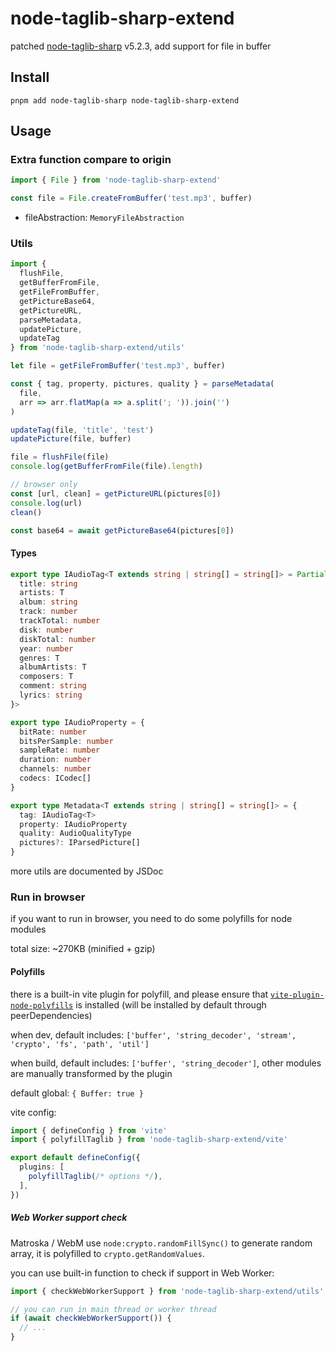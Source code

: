 # node-taglib-sharp-extend

patched [node-taglib-sharp](https://github.com/benrr101/node-taglib-sharp) v5.2.3, add support for file in buffer

## Install

```shell
pnpm add node-taglib-sharp node-taglib-sharp-extend
```

## Usage

### Extra function compare to origin

```ts
import { File } from 'node-taglib-sharp-extend'

const file = File.createFromBuffer('test.mp3', buffer)
```

- fileAbstraction: `MemoryFileAbstraction`

### Utils

```ts
import {
  flushFile,
  getBufferFromFile,
  getFileFromBuffer,
  getPictureBase64,
  getPictureURL,
  parseMetadata,
  updatePicture,
  updateTag
} from 'node-taglib-sharp-extend/utils'

let file = getFileFromBuffer('test.mp3', buffer)

const { tag, property, pictures, quality } = parseMetadata(
  file,
  arr => arr.flatMap(a => a.split('; ')).join('')
)

updateTag(file, 'title', 'test')
updatePicture(file, buffer)

file = flushFile(file)
console.log(getBufferFromFile(file).length)

// browser only
const [url, clean] = getPictureURL(pictures[0])
console.log(url)
clean()

const base64 = await getPictureBase64(pictures[0])
```

#### Types

```ts
export type IAudioTag<T extends string | string[] = string[]> = Partial<{
  title: string
  artists: T
  album: string
  track: number
  trackTotal: number
  disk: number
  diskTotal: number
  year: number
  genres: T
  albumArtists: T
  composers: T
  comment: string
  lyrics: string
}>

export type IAudioProperty = {
  bitRate: number
  bitsPerSample: number
  sampleRate: number
  duration: number
  channels: number
  codecs: ICodec[]
}

export type Metadata<T extends string | string[] = string[]> = {
  tag: IAudioTag<T>
  property: IAudioProperty
  quality: AudioQualityType
  pictures?: IParsedPicture[]
}
```

more utils are documented by JSDoc

### Run in browser

if you want to run in browser, you need to do some polyfills for node modules

total size: ~270KB (minified + gzip)

#### Polyfills

there is a built-in vite plugin for polyfill, and please ensure that [`vite-plugin-node-polyfills`](https://github.com/davidmyersdev/vite-plugin-node-polyfills) is installed (will be installed by default through peerDependencies)

when dev,
default includes: `['buffer', 'string_decoder', 'stream', 'crypto', 'fs', 'path', 'util']`

when build,
default includes: `['buffer', 'string_decoder']`,
other modules are manually transformed by the plugin

default global: `{ Buffer: true }`

vite config:
```ts
import { defineConfig } from 'vite'
import { polyfillTaglib } from 'node-taglib-sharp-extend/vite'

export default defineConfig({
  plugins: [
    polyfillTaglib(/* options */),
  ],
})
```

##### Web Worker support check

Matroska / WebM use `node:crypto.randomFillSync()` to generate random array, it is polyfilled to `crypto.getRandomValues`.

you can use built-in function to check if support in Web Worker:

```ts
import { checkWebWorkerSupport } from 'node-taglib-sharp-extend/utils'

// you can run in main thread or worker thread
if (await checkWebWorkerSupport()) {
  // ...
}
```
